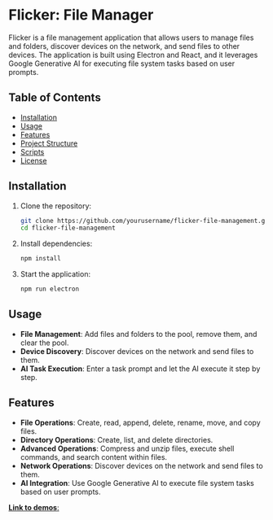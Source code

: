 # Flicker: File Manager

Flicker is a file management application that allows users to manage files and folders, discover devices on the network, and send files to other devices. The application is built using Electron and React, and it leverages Google Generative AI for executing file system tasks based on user prompts.

## Table of Contents

- [Installation](#installation)
- [Usage](#usage)
- [Features](#features)
- [Project Structure](#project-structure)
- [Scripts](#scripts)
- [License](#license)

## Installation

1. Clone the repository:
    ```sh
    git clone https://github.com/yourusername/flicker-file-management.git
    cd flicker-file-management
    ```

2. Install dependencies:
    ```sh
    npm install
    ```

3. Start the application:
    ```sh
    npm run electron
    ```

## Usage

- **File Management**: Add files and folders to the pool, remove them, and clear the pool.
- **Device Discovery**: Discover devices on the network and send files to them.
- **AI Task Execution**: Enter a task prompt and let the AI execute it step by step.

## Features

- **File Operations**: Create, read, append, delete, rename, move, and copy files.
- **Directory Operations**: Create, list, and delete directories.
- **Advanced Operations**: Compress and unzip files, execute shell commands, and search content within files.
- **Network Operations**: Discover devices on the network and send files to them.
- **AI Integration**: Use Google Generative AI to execute file system tasks based on user prompts.

[**Link to demos**:](https://drive.google.com/drive/folders/1pGLANu5vxsMfnXsfGwX87dbu-lYh45-w?usp=drive_link)
